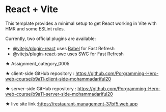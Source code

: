 # React + Vite

This template provides a minimal setup to get React working in Vite with HMR and some ESLint rules.

Currently, two official plugins are available:

- [@vitejs/plugin-react](https://github.com/vitejs/vite-plugin-react/blob/main/packages/plugin-react/README.md) uses [Babel](https://babeljs.io/) for Fast Refresh
- [@vitejs/plugin-react-swc](https://github.com/vitejs/vite-plugin-react-swc) uses [SWC](https://swc.rs/) for Fast Refresh



★ Assignment_category_0005

★ client-side GitHub repository : https://github.com/Porgramming-Hero-web-course/b9a11-client-side-mohammadariful20

★ server-side GitHub repository : https://github.com/Porgramming-Hero-web-course/b9a11-server-side-mohammadariful20

★ live site link :https://restaurant-management-37bf5.web.app

